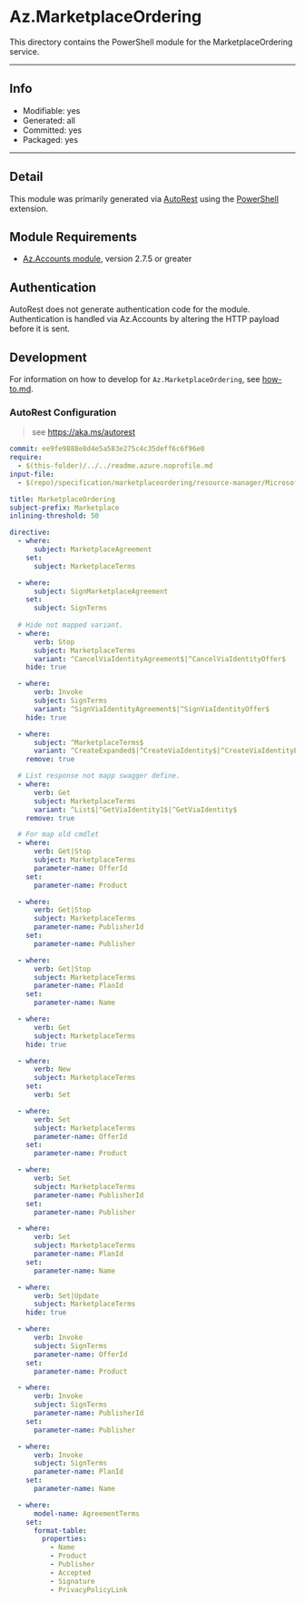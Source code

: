 <!-- region Generated -->
# Az.MarketplaceOrdering
This directory contains the PowerShell module for the MarketplaceOrdering service.

---
## Info
- Modifiable: yes
- Generated: all
- Committed: yes
- Packaged: yes

---
## Detail
This module was primarily generated via [AutoRest](https://github.com/Azure/autorest) using the [PowerShell](https://github.com/Azure/autorest.powershell) extension.

## Module Requirements
- [Az.Accounts module](https://www.powershellgallery.com/packages/Az.Accounts/), version 2.7.5 or greater

## Authentication
AutoRest does not generate authentication code for the module. Authentication is handled via Az.Accounts by altering the HTTP payload before it is sent.

## Development
For information on how to develop for `Az.MarketplaceOrdering`, see [how-to.md](how-to.md).
<!-- endregion -->

### AutoRest Configuration
> see https://aka.ms/autorest

``` yaml
commit: ee9fe9888e8d4e5a583e275c4c35deff6c6f96e0
require:
  - $(this-folder)/../../readme.azure.noprofile.md
input-file:
  - $(repo)/specification/marketplaceordering/resource-manager/Microsoft.MarketplaceOrdering/stable/2021-01-01/Agreements.json

title: MarketplaceOrdering
subject-prefix: Marketplace
inlining-threshold: 50

directive:
  - where:
      subject: MarketplaceAgreement
    set:
      subject: MarketplaceTerms

  - where:
      subject: SignMarketplaceAgreement
    set:
      subject: SignTerms
  
  # Hide not mapped variant. 
  - where:
      verb: Stop
      subject: MarketplaceTerms
      variant: ^CancelViaIdentityAgreement$|^CancelViaIdentityOffer$
    hide: true

  - where:
      verb: Invoke
      subject: SignTerms
      variant: ^SignViaIdentityAgreement$|^SignViaIdentityOffer$
    hide: true

  - where: 
      subject: ^MarketplaceTerms$
      variant: ^CreateExpanded$|^CreateViaIdentity$|^CreateViaIdentityExpanded$
    remove: true

  # List response not mapp swagger define.
  - where:
      verb: Get
      subject: MarketplaceTerms
      variant: ^List$|^GetViaIdentity1$|^GetViaIdentity$
    remove: true

  # For map old cmdlet
  - where:
      verb: Get|Stop
      subject: MarketplaceTerms
      parameter-name: OfferId
    set:
      parameter-name: Product

  - where:
      verb: Get|Stop
      subject: MarketplaceTerms
      parameter-name: PublisherId
    set:
      parameter-name: Publisher

  - where:
      verb: Get|Stop
      subject: MarketplaceTerms
      parameter-name: PlanId
    set:
      parameter-name: Name

  - where:
      verb: Get
      subject: MarketplaceTerms
    hide: true

  - where:
      verb: New
      subject: MarketplaceTerms
    set:
      verb: Set

  - where:
      verb: Set
      subject: MarketplaceTerms
      parameter-name: OfferId
    set:
      parameter-name: Product

  - where:
      verb: Set
      subject: MarketplaceTerms
      parameter-name: PublisherId
    set:
      parameter-name: Publisher

  - where:
      verb: Set
      subject: MarketplaceTerms
      parameter-name: PlanId
    set:
      parameter-name: Name

  - where:
      verb: Set|Update
      subject: MarketplaceTerms
    hide: true

  - where:
      verb: Invoke
      subject: SignTerms
      parameter-name: OfferId
    set:
      parameter-name: Product

  - where:
      verb: Invoke
      subject: SignTerms
      parameter-name: PublisherId
    set:
      parameter-name: Publisher

  - where:
      verb: Invoke
      subject: SignTerms
      parameter-name: PlanId
    set:
      parameter-name: Name

  - where:
      model-name: AgreementTerms
    set:
      format-table:
        properties:
          - Name
          - Product
          - Publisher
          - Accepted
          - Signature
          - PrivacyPolicyLink
```
